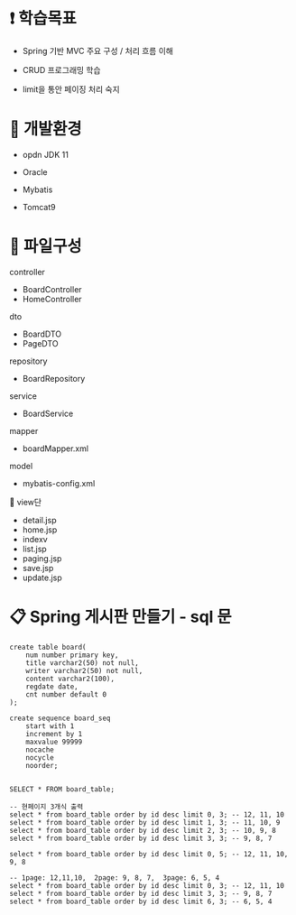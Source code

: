 # ❗  학습목표
  - Spring 기반 MVC 주요 구성 / 처리 흐름 이해
  
  - CRUD 프로그래밍 학습
  
  - limit을 통안 페이징 처리 숙지


# 🔌 개발환경 
 
 - opdn JDK 11

 - Oracle

 - Mybatis
   
 - Tomcat9

# 📂 파일구성

controller
 - BoardController
 - HomeController

dto
 - BoardDTO
 - PageDTO

repository
 - BoardRepository

service
 - BoardService

mapper
 - boardMapper.xml

model
 - mybatis-config.xml

📜 view단
- detail.jsp
- home.jsp
- indexv
- list.jsp
- paging.jsp
- save.jsp
- update.jsp




# 📋 Spring 게시판 만들기 - sql 문

    create table board(
        num number primary key,
        title varchar2(50) not null,
        writer varchar2(50) not null,
        content varchar2(100),
        regdate date,
        cnt number default 0
    );

    create sequence board_seq
        start with 1
        increment by 1
        maxvalue 99999
        nocache
        nocycle
        noorder;


    SELECT * FROM board_table;
    
    -- 현페이지 3개식 출력
    select * from board_table order by id desc limit 0, 3; -- 12, 11, 10
    select * from board_table order by id desc limit 1, 3; -- 11, 10, 9
    select * from board_table order by id desc limit 2, 3; -- 10, 9, 8
    select * from board_table order by id desc limit 3, 3; -- 9, 8, 7
    
    select * from board_table order by id desc limit 0, 5; -- 12, 11, 10, 9, 8
    
    -- 1page: 12,11,10,  2page: 9, 8, 7,  3page: 6, 5, 4 
    select * from board_table order by id desc limit 0, 3; -- 12, 11, 10
    select * from board_table order by id desc limit 3, 3; -- 9, 8, 7
    select * from board_table order by id desc limit 6, 3; -- 6, 5, 4
